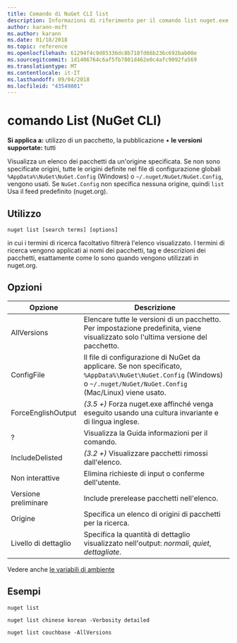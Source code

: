 ```yaml
---
title: Comando di NuGet CLI list
description: Informazioni di riferimento per il comando list nuget.exe
author: karann-msft
ms.author: karann
ms.date: 01/18/2018
ms.topic: reference
ms.openlocfilehash: 61294f4c9d85336dc8b718fd66b236c692bab00e
ms.sourcegitcommit: 1d1406764c6af5fb7801d462e0c4afc9092fa569
ms.translationtype: MT
ms.contentlocale: it-IT
ms.lasthandoff: 09/04/2018
ms.locfileid: "43549801"
---
```

# <a name="list-command-nuget-cli"></a>comando List (NuGet CLI)

**Si applica a:** utilizzo di un pacchetto, la pubblicazione &bullet; **le versioni supportate:** tutti

Visualizza un elenco dei pacchetti da un'origine specificata. Se non sono specificate origini, tutte le origini definite nel file di configurazione globali `%AppData%\NuGet\NuGet.Config` (Windows) o `~/.nuget/NuGet/NuGet.Config`, vengono usati. Se `NuGet.Config` non specifica nessuna origine, quindi `list` Usa il feed predefinito (nuget.org).

## <a name="usage"></a>Utilizzo

```cli
nuget list [search terms] [options]
```

in cui i termini di ricerca facoltativo filtrerà l'elenco visualizzato. I termini di ricerca vengono applicati ai nomi dei pacchetti, tag e descrizioni dei pacchetti, esattamente come lo sono quando vengono utilizzati in nuget.org.

## <a name="options"></a>Opzioni

| Opzione | Descrizione |
| --- | --- |
| AllVersions | Elencare tutte le versioni di un pacchetto. Per impostazione predefinita, viene visualizzato solo l'ultima versione del pacchetto. |
| ConfigFile | Il file di configurazione di NuGet da applicare. Se non specificato, `%AppData%\NuGet\NuGet.Config` (Windows) o `~/.nuget/NuGet/NuGet.Config` (Mac/Linux) viene usato.|
| ForceEnglishOutput | *(3.5 +)*  Forza nuget.exe affinché venga eseguito usando una cultura invariante e di lingua inglese. |
| ? | Visualizza la Guida informazioni per il comando. |
| IncludeDelisted | *(3.2 +)*  Visualizzare pacchetti rimossi dall'elenco. |
| Non interattive | Elimina richieste di input o conferme dell'utente. |
| Versione preliminare | Include prerelease pacchetti nell'elenco. |
| Origine | Specifica un elenco di origini di pacchetti per la ricerca. |
| Livello di dettaglio | Specifica la quantità di dettaglio visualizzato nell'output: *normali*, *quiet*, *dettagliate*. |

Vedere anche [le variabili di ambiente](cli-ref-environment-variables.md)

## <a name="examples"></a>Esempi

```cli
nuget list

nuget list chinese korean -Verbosity detailed

nuget list couchbase -AllVersions
```
